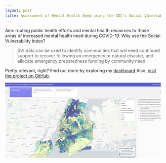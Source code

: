 ```yaml
---
layout: post
title: Assessment of Mental Health Need using the CDC's Social Vulnerability Index (SVI) and the Child Opportunity Index (COI) in the context of COVID19
---
```


Aim: routing public health efforts and mental health resources to those areas of increased mental health need during COVID-19. 
Why use the Social Vulnerability Index?

  > SVI data can be used to identify communities that will need continued support to recover following an emergency or natural disaster, and allocate emergency preparedness funding by community need.

Pretty relevant, right? Find out more by exploring my [dashboard](https://jensennhu.github.io/covid19_mh_need/)
Also, [visit the project on GitHub](https://github.com/jensennhu/covid19_mh_need).

![Image description](_images/mh_needs_svi_dash.JPG)
